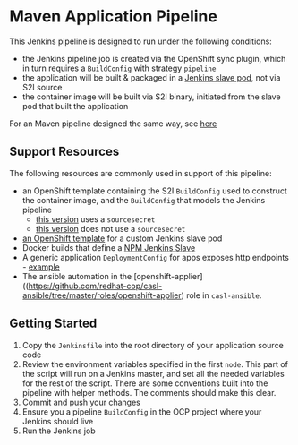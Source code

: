 # Maven Application Pipeline

This Jenkins pipeline is designed to run under the following conditions:

- the Jenkins pipeline job is created via the OpenShift sync plugin, which in turn requires a `BuildConfig` with strategy `pipeline` 
- the application will be built & packaged in a [Jenkins slave pod](https://github.com/rht-labs/labs-ci-cd/tree/master/docker/jenkins-slave-npm), not via S2I source
- the container image will be built via S2I binary, initiated from the slave pod that built the application

For an Maven pipeline designed the same way, see [here](../../maven/DevDemo/Jenkinsfile)


## Support Resources

The following resources are commonly used in support of this pipeline:

- an OpenShift template containing the S2I `BuildConfig` used to construct the container image, and the `BuildConfig` that models the Jenkins pipeline
  - [this version](https://github.com/rht-labs/labs-ci-cd/blob/master/templates/s2i-app-build/template-with-secrets.json) uses a `sourcesecret`
  - [this version](https://github.com/rht-labs/labs-ci-cd/blob/master/templates/s2i-app-build/template-no-secrets.json) does not use a `sourcesecret`
- [an OpenShift template](https://github.com/rht-labs/labs-ci-cd/blob/master/templates/jenkins-slave-pod/template.json) for a custom Jenkins slave pod
- Docker builds that define a [NPM Jenkins Slave](https://github.com/rht-labs/labs-ci-cd/tree/master/docker/jenkins-slave-npm)
- A generic application `DeploymentConfig` for apps exposes http endpoints - [example](https://github.com/rht-labs/labs-ci-cd/blob/master/templates/http-app-deploy/template.json)
- The ansible automation in the [openshift-applier]((https://github.com/redhat-cop/casl-ansible/tree/master/roles/openshift-applier) role in `casl-ansible`.

## Getting Started

1. Copy the `Jenkinsfile` into the root directory of your application source code
2. Review the environment variables specified in the first `node`. This part of the script will run on a Jenkins master,
and set all the needed variables for the rest of the script. There are some conventions built into the pipeline with helper methods. The comments should make this clear.
3. Commit and push your changes
4. Ensure you a pipeline `BuildConfig` in the OCP project where your Jenkins should live
5. Run the Jenkins job 